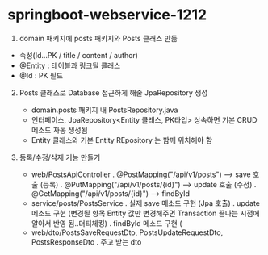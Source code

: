 # springboot-webservice-1212

1. domain 패키지에 posts 패키지와 Posts 클래스 만듦
  - 속성(Id...PK / title / content / author)
  - @Entity : 테이블과 링크될 클래스
  - @Id : PK 필드
 
2. Posts 클래스로 Database 접근하게 해줄 JpaRepository 생성
   - domain.posts 패키지 내 PostsRepository.java
   - 인터페이스, JpaRepository<Entity 클래스, PK타입> 상속하면 기본 CRUD 메소드 자동 생성됨
   - Entity 클래스와 기본 Entity REpository 는 함께 위치해야 함
   
3. 등록/수정/삭제 기능 만들기
   - web/PostsApiController
     . @PostMapping("/api/v1/posts") --> save 호출 (등록)
     . @PutMapping("/api/v1/posts/{id}") --> update 호출 (수정)
     . @GetMapping("/api/v1/posts/{id}") --> findById
   - service/posts/PostsService
     . 실제 save 메소드 구현 (Jpa 호출)
     . update 메소드 구현 (변경될 항목 Entity 값만 변경해주면 Transaction 끝나는 시점에 알아서 반영 됨..더티체킹)
     . findById 메소드 구현 (
   - web/dto/PostsSaveRequestDto, PostsUpdateRequestDto, PostsResponseDto
     . 주고 받는 dto
